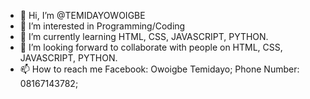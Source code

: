 - 👋 Hi, I’m @TEMIDAYOWOIGBE
- 👀 I’m interested in Programming/Coding 
- 🌱 I’m currently learning HTML, CSS, JAVASCRIPT, PYTHON.
- 💞️ I’m looking forward  to collaborate with people on HTML, CSS, JAVASCRIPT, PYTHON.
- 📫 How to reach me Facebook: Owoigbe Temidayo; Phone Number: 08167143782;

<!---
TEMIDAYOWOIGBE/TEMIDAYOWOIGBE is a ✨ special ✨ repository because its `README.md` (this file) appears on your GitHub profile.
You can click the Preview link to take a look at your changes.
--->







